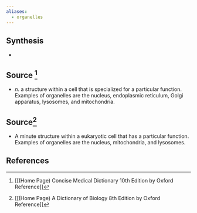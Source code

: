```yaml
---
aliases:
  - organelles
---
```

## Synthesis
- 
## Source [^1]
- $n$. a structure within a cell that is specialized for a particular function. Examples of organelles are the nucleus, endoplasmic reticulum, Golgi apparatus, lysosomes, and mitochondria.
## Source[^2]
- A minute structure within a eukaryotic cell that has a particular function. Examples of organelles are the nucleus, mitochondria, and lysosomes.
## References

[^1]: [[(Home Page) Concise Medical Dictionary 10th Edition by Oxford Reference]]
[^2]: [[(Home Page) A Dictionary of Biology 8th Edition by Oxford Reference]]